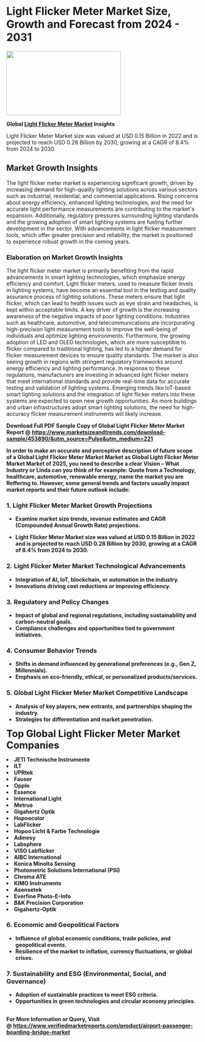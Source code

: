 <H1>Light Flicker Meter Market Size, Growth and Forecast from 2024 - 2031</H1><img class="aligncenter size-medium wp-image-584254" src="https://thirdeyenews.in/wp-content/uploads/2024/09/Global-Market-Research-300x168.jpeg" alt="" width="300" height="168" /><p><strong>Global&nbsp;<a href="https://www.marketsizeandtrends.com/download-sample/453890/&amp;utm_source=Pulse&amp;utm_medium=221">Light Flicker Meter Market</a> Insights</strong></p><p>Light Flicker Meter Market size was valued at USD 0.15 Billion in 2022 and is projected to reach USD 0.28 Billion by 2030, growing at a CAGR of 8.4% from 2024 to 2030.</p><p><h2>Market Growth Insights</h2> The light flicker meter market is experiencing significant growth, driven by increasing demand for high-quality lighting solutions across various sectors such as industrial, residential, and commercial applications. Rising concerns about energy efficiency, enhanced lighting technologies, and the need for accurate light performance measurements are contributing to the market's expansion. Additionally, regulatory pressures surrounding lighting standards and the growing adoption of smart lighting systems are fueling further development in the sector. With advancements in light flicker measurement tools, which offer greater precision and reliability, the market is positioned to experience robust growth in the coming years. <p><strong></strong></p> <h3>Elaboration on Market Growth Insights</h3> The light flicker meter market is primarily benefiting from the rapid advancements in smart lighting technologies, which emphasize energy efficiency and comfort. Light flicker meters, used to measure flicker levels in lighting systems, have become an essential tool in the testing and quality assurance process of lighting solutions. These meters ensure that light flicker, which can lead to health issues such as eye strain and headaches, is kept within acceptable limits. A key driver of growth is the increasing awareness of the negative impacts of poor lighting conditions. Industries such as healthcare, automotive, and telecommunications are incorporating high-precision light measurement tools to improve the well-being of individuals and optimize lighting environments. Furthermore, the growing adoption of LED and OLED technologies, which are more susceptible to flicker compared to traditional lighting, has led to a higher demand for flicker measurement devices to ensure quality standards. The market is also seeing growth in regions with stringent regulatory frameworks around energy efficiency and lighting performance. In response to these regulations, manufacturers are investing in advanced light flicker meters that meet international standards and provide real-time data for accurate testing and validation of lighting systems. Emerging trends like IoT-based smart lighting solutions and the integration of light flicker meters into these systems are expected to open new growth opportunities. As more buildings and urban infrastructures adopt smart lighting solutions, the need for high-accuracy flicker measurement instruments will likely increase. <p><strong></p><p><span class=""><strong>Download Full PDF Sample Copy of Global Light Flicker Meter Market Report</strong> @ <a href="https://www.marketsizeandtrends.com/download-sample/453890/&amp;utm_source=Pulse&amp;utm_medium=221" target="_blank">https://www.marketsizeandtrends.com/download-sample/453890/&amp;utm_source=Pulse&amp;utm_medium=221</a></span></p><p>In order to make an accurate and perceptive description of future scope of a Global&nbsp;Light Flicker Meter Market Market as Global&nbsp;Light Flicker Meter Market Market of 2025, you need to describe a clear Vision &ndash; What Industry or Linda can you think of for example: Quote from a Technology, healthcare, automotive, renewable energy, name the market you are Reffering to. However, some general trends and factors usually impact market reports and their future outlook include:</p><h3>1.&nbsp;<strong>Light Flicker Meter Market Growth Projections</strong></h3><ul><li>Examine market size trends, revenue estimates and CAGR (Compounded Annual Growth Rate) projections.</li><li><p>Light Flicker Meter Market size was valued at USD 0.15 Billion in 2022 and is projected to reach USD 0.28 Billion by 2030, growing at a CAGR of 8.4% from 2024 to 2030.</p></li></ul><h3>2.&nbsp;<strong>Light Flicker Meter Market Technological Advancements</strong></h3><ul><li>Integration of AI, IoT, blockchain, or automation in the industry.</li><li>Innovations driving cost reductions or improving efficiency.</li></ul><h3>3.&nbsp;<strong>Regulatory and Policy Changes</strong></h3><ul><li>Impact of global and regional regulations, including sustainability and carbon-neutral goals.</li><li>Compliance challenges and opportunities tied to government initiatives.</li></ul><h3>4.&nbsp;<strong>Consumer Behavior Trends</strong></h3><ul><li>Shifts in demand influenced by generational preferences (e.g., Gen Z, Millennials).</li><li>Emphasis on eco-friendly, ethical, or personalized products/services.</li></ul><h3>5.&nbsp;<strong>Global Light Flicker Meter Market Competitive Landscape</strong></h3><ul><li>Analysis of key players, new entrants, and partnerships shaping the industry.</li><li>Strategies for differentiation and market penetration.</li></ul><p data-pm-slice="1 1 []"><span style="color: inherit; font-family: inherit; font-size: 25px;">Top Global Light Flicker Meter Market Companies</span></p><div class="" data-test-id=""><p><li>JETI Technische Instrumente</li><li> ILT</li><li> UPRtek</li><li> Fauser</li><li> Opple</li><li> Essence</li><li> International Light</li><li> Metrue</li><li> Gigahertz Optik</li><li> Hopoocolor</li><li> LabFlicker</li><li> Hopoo Licht & Farbe Technologie</li><li> Admesy</li><li> Labsphere</li><li> VISO Labflicker</li><li> AIBC International</li><li> Konica Minolta Sensing</li><li> Photometric Solutions International (PSI)</li><li> Chroma ATE</li><li> KIMO Instruments</li><li> Asensetek</li><li> Everfine Photo-E-Info</li><li> B&K Precision Corporation</li><li> Gigahertz-Optik</li></p></div><h3>6.&nbsp;<strong>Economic and Geopolitical Factors</strong></h3><ul><li>Influence of global economic conditions, trade policies, and geopolitical events.</li><li>Resilience of the market to inflation, currency fluctuations, or global crises.</li></ul><h3>7.&nbsp;<strong>Sustainability and ESG (Environmental, Social, and Governance)</strong></h3><ul><li>Adoption of sustainable practices to meet ESG criteria.</li><li>Opportunities in green technologies and circular economy principles.</li></ul><h2><strong style="font-size: 14px;">For More Information or Query, Visit @&nbsp;</strong><a style="background-color: #ffffff; font-size: 14px;" href="https://www.marketsizeandtrends.com/report/light-flicker-meter-market/" target="_blank">https://www.verifiedmarketreports.com/product/airport-passenger-boarding-bridge-market</a></h2>
